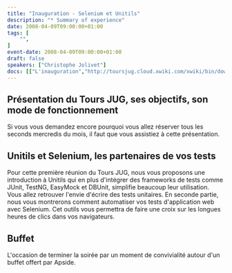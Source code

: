 ```yaml
---
title: "Inauguration - Selenium et Unitils"
description: "* Summary of experience"
date: 2008-04-09T09:00:00+01:00
tags: [
    "",
]
event-date: 2008-04-09T09:00:00+01:00
draft: false
speakers: ["Christophe Jolivet"]
docs: [["L'inauguration","http://toursjug.cloud.xwiki.com/xwiki/bin/download/Meetings/20080409/InaugurationToursJUG.pdf"], ["Unitils et Selenium","Unitils-Selenium.pdf"]]
---
```


## Présentation du Tours JUG, ses objectifs, son mode de fonctionnement

Si vous vous demandez encore pourquoi vous allez réserver tous les seconds mercredis du mois, il faut que vous assistiez à cette présentation. 

## Unitils et Selenium, les partenaires de vos tests

Pour cette première réunion du Tours JUG, nous vous proposons une introduction à Unitils qui en plus d'intégrer des frameworks de tests comme JUnit, TestNG, EasyMock et DBUnit, simplifie beaucoup leur utilisation. Vous allez retrouver l'envie d'écrire des tests unitaires.
En seconde partie, nous vous montrerons comment automatiser vos tests d'application web avec Selenium. Cet outils vous permettra de faire une croix sur les longues heures de clics dans vos navigateurs.

## Buffet

L'occasion de terminer la soirée par un moment de convivialité autour d'un buffet offert par Apside.

